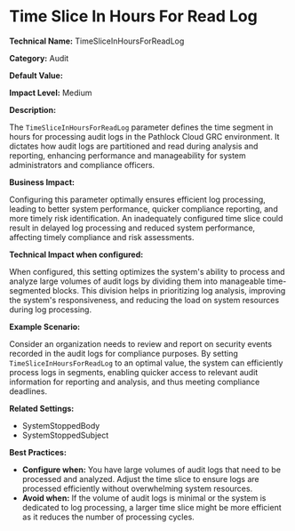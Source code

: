 # Time Slice In Hours For Read Log

**Technical Name:** TimeSliceInHoursForReadLog

**Category:** Audit

**Default Value:**

**Impact Level:** Medium

**Description:**

The `TimeSliceInHoursForReadLog` parameter defines the time segment in hours for processing audit logs in the Pathlock Cloud GRC environment. It dictates how audit logs are partitioned and read during analysis and reporting, enhancing performance and manageability for system administrators and compliance officers.

**Business Impact:**

Configuring this parameter optimally ensures efficient log processing, leading to better system performance, quicker compliance reporting, and more timely risk identification. An inadequately configured time slice could result in delayed log processing and reduced system performance, affecting timely compliance and risk assessments.

**Technical Impact when configured:**

When configured, this setting optimizes the system's ability to process and analyze large volumes of audit logs by dividing them into manageable time-segmented blocks. This division helps in prioritizing log analysis, improving the system's responsiveness, and reducing the load on system resources during log processing.

**Example Scenario:**

Consider an organization needs to review and report on security events recorded in the audit logs for compliance purposes. By setting `TimeSliceInHoursForReadLog` to an optimal value, the system can efficiently process logs in segments, enabling quicker access to relevant audit information for reporting and analysis, and thus meeting compliance deadlines.

**Related Settings:**

- SystemStoppedBody
- SystemStoppedSubject

**Best Practices:** 

- **Configure when:** You have large volumes of audit logs that need to be processed and analyzed. Adjust the time slice to ensure logs are processed efficiently without overwhelming system resources.
- **Avoid when:** If the volume of audit logs is minimal or the system is dedicated to log processing, a larger time slice might be more efficient as it reduces the number of processing cycles.
